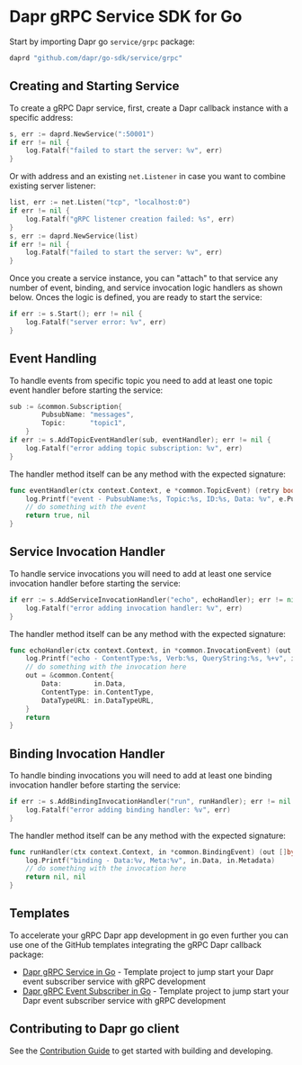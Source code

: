 # Dapr gRPC Service SDK for Go

Start by importing Dapr go `service/grpc` package:

```go
daprd "github.com/dapr/go-sdk/service/grpc"
```

## Creating and Starting Service 

To create a gRPC Dapr service, first, create a Dapr callback instance with a specific address:

```go
s, err := daprd.NewService(":50001")
if err != nil {
    log.Fatalf("failed to start the server: %v", err)
}
```

Or with address and an existing `net.Listener` in case you want to combine existing server listener:

```go
list, err := net.Listen("tcp", "localhost:0")
if err != nil {
	log.Fatalf("gRPC listener creation failed: %s", err)
}
s, err := daprd.NewService(list)
if err != nil {
    log.Fatalf("failed to start the server: %v", err)
}
```

Once you create a service instance, you can "attach" to that service any number of event, binding, and service invocation logic handlers as shown below. Onces the logic is defined, you are ready to start the service:

```go
if err := s.Start(); err != nil {
    log.Fatalf("server error: %v", err)
}
```


## Event Handling 

To handle events from specific topic you need to add at least one topic event handler before starting the service:

```go
sub := &common.Subscription{
		PubsubName: "messages",
		Topic:      "topic1",
	}
if err := s.AddTopicEventHandler(sub, eventHandler); err != nil {
    log.Fatalf("error adding topic subscription: %v", err)
}
```

The handler method itself can be any method with the expected signature:

```go
func eventHandler(ctx context.Context, e *common.TopicEvent) (retry bool, err error) {
	log.Printf("event - PubsubName:%s, Topic:%s, ID:%s, Data: %v", e.PubsubName, e.Topic, e.ID, e.Data)
	// do something with the event
	return true, nil
}
```

## Service Invocation Handler 

To handle service invocations you will need to add at least one service invocation handler before starting the service: 

```go
if err := s.AddServiceInvocationHandler("echo", echoHandler); err != nil {
    log.Fatalf("error adding invocation handler: %v", err)
}
```

The handler method itself can be any method with the expected signature:

```go
func echoHandler(ctx context.Context, in *common.InvocationEvent) (out *common.Content, err error) {
	log.Printf("echo - ContentType:%s, Verb:%s, QueryString:%s, %+v", in.ContentType, in.Verb, in.QueryString, string(in.Data))
	// do something with the invocation here 
	out = &common.Content{
		Data:        in.Data,
		ContentType: in.ContentType,
		DataTypeURL: in.DataTypeURL,
	}
	return
}
```

## Binding Invocation Handler 

To handle binding invocations you will need to add at least one binding invocation handler before starting the service: 

```go
if err := s.AddBindingInvocationHandler("run", runHandler); err != nil {
    log.Fatalf("error adding binding handler: %v", err)
}
```

The handler method itself can be any method with the expected signature:

```go
func runHandler(ctx context.Context, in *common.BindingEvent) (out []byte, err error) {
	log.Printf("binding - Data:%v, Meta:%v", in.Data, in.Metadata)
	// do something with the invocation here 
	return nil, nil
}
```

## Templates 

To accelerate your gRPC Dapr app development in go even further you can use one of the GitHub templates integrating the gRPC Dapr callback package:

* [Dapr gRPC Service in Go](https://github.com/mchmarny/dapr-grpc-service-template) - Template project to jump start your Dapr event subscriber service with gRPC development
* [Dapr gRPC Event Subscriber in Go](https://github.com/mchmarny/dapr-grpc-event-subscriber-template) - Template project to jump start your Dapr event subscriber service with gRPC development


## Contributing to Dapr go client 

See the [Contribution Guide](../../CONTRIBUTING.md) to get started with building and developing.
